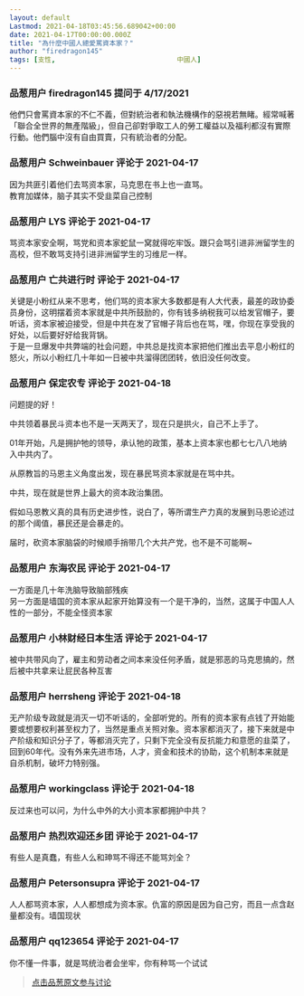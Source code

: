 ```yaml
---
layout: default
Lastmod: 2021-04-18T03:45:56.689042+00:00
date: 2021-04-17T00:00:00.000Z
title: "為什麼中國人總愛罵資本家？"
author: "firedragon145"
tags: [支性,								中國人]
---
```



### 品葱用户 **firedragon145** 提问于 4/17/2021
    
他們只會罵資本家的不仁不義，但對統治者和執法機構作的惡視若無睹。經常喊著「聯合全世界的無產階級」，但自己卻對爭取工人的勞工權益以及福利都沒有實際行動。他們腦中沒有自由買賣，只有統治者的分配。
    
                

### 品葱用户 **Schweinbauer** 评论于 2021-04-17
        
因为共匪引着他们去骂资本家，马克思在书上也一直骂。  
教育加媒体，脑子其实不受韭菜自己控制
        
                

### 品葱用户 **LYS** 评论于 2021-04-17
        
骂资本家安全啊，骂党和资本家蛇鼠一窝就得吃牢饭。跟只会骂引进非洲留学生的高校，但不敢骂支持引进非洲留学生的习维尼一样。
        
                

### 品葱用户 **亡共进行时** 评论于 2021-04-17
        
关键是小粉红从来不思考，他们骂的资本家大多数都是有人大代表，最差的政协委员身份，这明摆着资本家就是中共所鼓励的，你有钱多纳税我可以给发官帽子，要听话，资本家被迫接受，但是中共在发了官帽子背后也在骂，嘿，你现在享受我的好处，以后要好好给我背锅。  
于是一旦爆发中共弊端的社会问题，中共总是找资本家把他们推出去平息小粉红的怒火，所以小粉红几十年如一日被中共溜得团团转，依旧没任何改变。
        
                

### 品葱用户 **保定农专** 评论于 2021-04-18
        
问题提的好！  
  
中共领着暴民斗资本也不是一天两天了，现在只是拱火，自己不上手了。  
  
01年开始，凡是拥护牠的领导，承认牠的政策，基本上资本家也都七七八八地纳入中共内了。  
  
从原教旨的马恩主义角度出发，现在暴民骂资本家就是在骂中共。  
  
中共，现在就是世界上最大的资本政治集团。  
  
假如马恩教义真的具有历史进步性，说白了，等所谓生产力真的发展到马恩论述过的那个阈值，暴民还是会暴走的。  
  
届时，砍资本家脑袋的时候顺手捎带几个大共产党，也不是不可能啊~
        
                

### 品葱用户 **东海农民** 评论于 2021-04-17
        
一方面是几十年洗脑导致脑部残疾  
另一方面是墙国的资本家从起家开始算没有一个是干净的，当然，这属于中国人人性的一部分，不能全怪资本家
        
                

### 品葱用户 **小林财经日本生活** 评论于 2021-04-17
        
被中共带风向了，雇主和劳动者之间本来没任何矛盾，就是邪恶的马克思搞的，然后被中共拿来让屁民各种互害
        
                

### 品葱用户 **herrsheng** 评论于 2021-04-18
        
无产阶级专政就是消灭一切不听话的，全部听党的。所有的资本家有点钱了开始能要或想要权利甚至权力了，当然是重点关照对象。资本家都消灭了，接下来就是中产阶级和知识分子了，等都消灭完了，只剩下完全没有反抗能力和意愿的韭菜了，回到60年代。没有外来先进市场，人才，资金和技术的协助，这个机制本来就是自杀机制，破坏力特别强。
        
                

### 品葱用户 **workingclass** 评论于 2021-04-18
        
反过来也可以问，为什么中外的大小资本家都拥护中共？
        
                

### 品葱用户 **热烈欢迎还乡团** 评论于 2021-04-17
        
有些人是真蠢，有些人么和珅骂不得还不能骂刘全？
        
                

### 品葱用户 **Petersonsupra** 评论于 2021-04-17
        
人人都骂资本家，人人都想成为资本家。仇富的原因是因为自己穷，而且一点含赵量都没有。墙国现状
        
                

### 品葱用户 **qq123654** 评论于 2021-04-17
        
你不懂一件事，就是骂统治者会坐牢，你有种骂一个试试
        
                





> [点击品葱原文参与讨论](https://pincong.rocks/question/38074)

